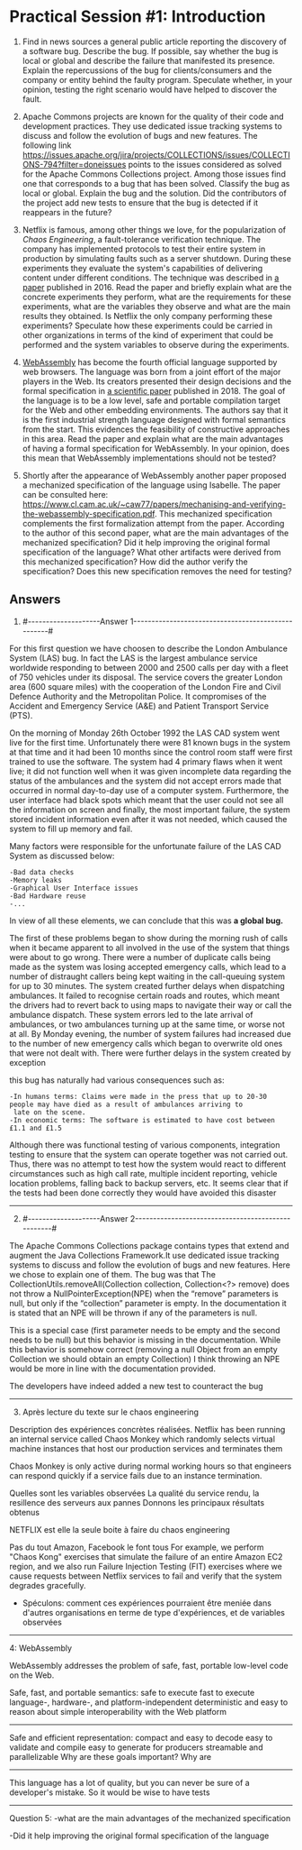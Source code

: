 # Practical Session #1: Introduction

1. Find in news sources a general public article reporting the discovery of a software bug. Describe the bug. If possible, say whether the bug is local or global and describe the failure that manifested its presence. Explain the repercussions of the bug for clients/consumers and the company or entity behind the faulty program. Speculate whether, in your opinion, testing the right scenario would have helped to discover the fault.

2. Apache Commons projects are known for the quality of their code and development practices. They use dedicated issue tracking systems to discuss and follow the evolution of bugs and new features. The following link https://issues.apache.org/jira/projects/COLLECTIONS/issues/COLLECTIONS-794?filter=doneissues points to the issues considered as solved for the Apache Commons Collections project. Among those issues find one that corresponds to a bug that has been solved. Classify the bug as local or global. Explain the bug and the solution. Did the contributors of the project add new tests to ensure that the bug is detected if it reappears in the future?

3. Netflix is famous, among other things we love, for the popularization of *Chaos Engineering*, a fault-tolerance verification technique. The company has implemented protocols to test their entire system in production by simulating faults such as a server shutdown. During these experiments they evaluate the system's capabilities of delivering content under different conditions. The technique was described in [a paper](https://arxiv.org/ftp/arxiv/papers/1702/1702.05843.pdf) published in 2016. Read the paper and briefly explain what are the concrete experiments they perform, what are the requirements for these experiments, what are the variables they observe and what are the main results they obtained. Is Netflix the only company performing these experiments? Speculate how these experiments could be carried in other organizations in terms of the kind of experiment that could be performed and the system variables to observe during the experiments.

4. [WebAssembly](https://webassembly.org/) has become the fourth official language supported by web browsers. The language was born from a joint effort of the major players in the Web. Its creators presented their design decisions and the formal specification in [a scientific paper](https://people.mpi-sws.org/~rossberg/papers/Haas,%20Rossberg,%20Schuff,%20Titzer,%20Gohman,%20Wagner,%20Zakai,%20Bastien,%20Holman%20-%20Bringing%20the%20Web%20up%20to%20Speed%20with%20WebAssembly.pdf) published in 2018. The goal of the language is to be a low level, safe and portable compilation target for the Web and other embedding environments. The authors say that it is the first industrial strength language designed with formal semantics from the start. This evidences the feasibility of constructive approaches in this area. Read the paper and explain what are the main advantages of having a formal specification for WebAssembly. In your opinion, does this mean that WebAssembly implementations should not be tested? 

5.  Shortly after the appearance of WebAssembly another paper proposed a mechanized specification of the language using Isabelle. The paper can be consulted here: https://www.cl.cam.ac.uk/~caw77/papers/mechanising-and-verifying-the-webassembly-specification.pdf. This mechanized specification complements the first formalization attempt from the paper. According to the author of this second paper, what are the main advantages of the mechanized specification? Did it help improving the original formal specification of the language? What other artifacts were derived from this mechanized specification? How did the author verify the specification? Does this new specification removes the need for testing?

## Answers

1. #--------------------Answer 1---------------------------------------------------#

For this first question we have choosen to describe the London Ambulance System (LAS) bug. In fact the LAS  is the largest ambulance service worldwide responding to between 2000 and 2500 calls per day with a fleet of 750 vehicles under its disposal. The service covers the greater London area (600 square miles) with the cooperation of the London Fire and Civil Defence Authority and the Metropolitan Police. It compromises of the Accident and Emergency Service
(A&E) and Patient Transport Service (PTS).

On the morning of Monday 26th October 1992 the LAS CAD system went live for the first time. Unfortunately there were 81 known bugs in the system at that time and it had been 10 months since the control room staff were first trained to use the software. The system had 4 primary flaws when it went live; it did not function well when it was given incomplete data regarding the status of the ambulances and the system did not accept errors made that occurred in normal day-to-day use of a computer system. Furthermore, the user interface had black spots which meant that the user could not see all the information on screen and finally, the most important failure, the system stored incident information even after it was not needed, which caused the system to fill up memory and fail.

Many factors were responsible for the unfortunate failure of the LAS CAD System as discussed below:

	-Bad data checks
	-Memory leaks
	-Graphical User Interface issues
	-Bad Hardware reuse
	-...
In view of all these elements, we can conclude that this was **a global bug.**

The first of these problems began to show during the morning rush of calls when it became apparent to all involved in the use of the system that things were about to go wrong. There were a number of duplicate calls being made as the system was losing accepted emergency calls, which lead to a number of distraught callers
being kept waiting in the call-queuing system for up to 30 minutes. The system created further delays when dispatching ambulances. It failed to recognise certain roads and routes, which meant the drivers had to revert back to using maps to navigate their way or call the ambulance dispatch. These system errors led to the late
arrival of ambulances, or two ambulances turning up at the same time, or worse not at all. By Monday evening, the number of system failures had increased due to the number of new emergency calls which began to overwrite old ones that were not dealt with. There were further delays in the system created by exception

this bug has naturally had various consequences such as:
		
	-In humans terms: Claims were made in the press that up to 20-30 people may have died as a result of ambulances arriving to 
	 late on the scene.
	-In economic terms: The software is estimated to have cost between £1.1 and £1.5
	
Although there was functional testing of various components, integration testing to ensure that the system can operate together was not carried out. Thus, there was no attempt to test how the system would react to different circumstances such as high call rate, multiple incident reporting, vehicle location problems, falling back to backup servers, etc. It seems clear that if the tests had been done correctly they would have avoided this disaster

_________________________________________________________________________________________________________________________________________________________

2. #--------------------Answer 2---------------------------------------------------#

The Apache Commons Collections package contains types that extend and augment the Java Collections Framework.It use dedicated issue tracking systems to discuss and follow the evolution of bugs and new features. Here we chose to explain one of them.
The bug was that The CollectionUtils.removeAll(Collection<E> collection, Collection<?> remove) does not throw a NullPointerException(NPE) when the “remove” parameters is null, but only if the “collection” parameter is empty. In the documentation it is stated that an NPE will be thrown if any of the parameters is null.

This is a special case (first parameter needs to be empty and the second needs to be null) but this behavior is missing in the documentation. While this behavior is somehow correct (removing a null Object from an empty Collection we should obtain an empty Collection) I think throwing an NPE would be more in line with the documentation provided.

The developers have indeed added a new test to counteract the bug
 
_________________________________________________________________________________________________________________________________________________________
3. Après lecture du texte sur le chaos engineering

Description des expériences concrètes réalisées. Netflix has been running an internal service called Chaos Monkey which randomly selects virtual machine instances that host our production services and terminates them

Chaos Monkey is only active during normal working hours so that engineers can respond quickly if a service fails due to an instance termination.

Quelles sont les variables observées
	La qualité du service rendu, la resillence des serveurs aux pannes
Donnons les principaux résultats obtenus

NETFLIX est elle la seule boite à faire du chaos engineering

Pas du tout Amazon, Facebook le font tous
For example, we perform "Chaos Kong" exercises that simulate the failure of an entire Amazon EC2
region, and we also run Failure Injection Testing (FIT) exercises where we cause requests
between Netflix services to fail and verify that the system degrades gracefully.

- Spéculons: comment ces expériences pourraient être meniée dans d'autres organisations en terme de type d'expériences, et de variables observées

_________________________________________________________________________________________________________________________________________________________
4: WebAssembly

WebAssembly addresses the problem of safe, fast, portable low-level code on the Web.

Safe, fast, and portable semantics:
safe to execute
fast to execute
language-, hardware-, and platform-independent
deterministic and easy to reason about
simple interoperability with the Web platform

--------------------------------------

Safe and efficient representation:
compact and easy to decode
easy to validate and compile
easy to generate for producers
streamable and parallelizable
Why are these goals important? Why are

-------------------------------------

This language has a lot of quality, but you can never be sure of a developer's mistake. So it would be wise to have tests

_________________________________________________________________________________________________________________________________________________________

Question 5: 
-what are the main advantages of the mechanized specification


-Did it help improving the original formal specification of the language
